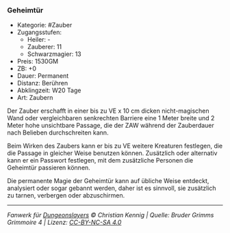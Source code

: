 ### Geheimtür

- Kategorie: #Zauber
- Zugangsstufen:
  - Heiler: -
  - Zauberer: 11
  - Schwarzmagier: 13
- Preis: 1530GM
- ZB: +0
- Dauer: Permanent
- Distanz: Berühren
- Abklingzeit: W20 Tage
- Art: Zaubern



Der Zauber erschafft in einer bis zu VE x 10 cm dicken nicht-magischen Wand oder vergleichbaren senkrechten Barriere eine 1 Meter breite und 2 Meter hohe unsichtbare Passage, die der ZAW während der Zauberdauer nach Belieben durchschreiten kann.

Beim Wirken des Zaubers kann er bis zu VE weitere Kreaturen festlegen, die die Passage in gleicher Weise benutzen können. Zusätzlich oder alternativ kann er ein Passwort festlegen, mit dem zusätzliche Personen die Geheimtür passieren können.

Die permanente Magie der Geheimtür kann auf übliche Weise entdeckt, analysiert oder sogar gebannt werden, daher ist es sinnvoll, sie zusätzlich zu tarnen, verbergen oder abzuschirmen.

---

_Fanwerk für [Dungeonslayers](https://www.dungeonslayers.net/) © Christian Kennig | Quelle: Bruder Grimms Grimmoire 4 | Lizenz: [CC-BY-NC-SA 4.0](https://creativecommons.org/licenses/by-nc-sa/4.0/deed.de)_

